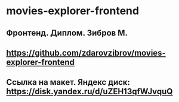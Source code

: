 # movies-explorer-frontend
## Фронтенд. Диплом. Зибров М.
## https://github.com/zdarovzibrov/movies-explorer-frontend
## Ссылка на макет. Яндекс диск: https://disk.yandex.ru/d/uZEH13qfWJvquQ

